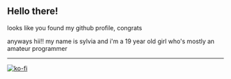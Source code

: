 ## Hello there!

looks like you found my github profile, congrats 

anyways hii!! my name is sylvia and i'm a 19 year old girl who's mostly an amateur programmer

---
[![ko-fi](https://ko-fi.com/img/githubbutton_sm.svg)](https://ko-fi.com/N4N8XY0ST)
